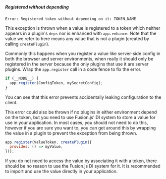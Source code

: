 ##### Registered without depending

```
Error: Registered token without depending on it: TOKEN_NAME
```

This exception is thrown when a value is registered to a token which neither
appears in a plugin's `deps` nor is enhanced with `app.enhance`. Note that the
value we refer to here means any value that is not a plugin (created by calling
`createPlugin`).

Commonly this happens when you register a value like server-side config in both
the browser and server environments, when really it should only be registered
in the server because the only plugins that use it are server plugins. Wrap the
`app.register` call in a code fence to fix the error.

```js
if (__NODE__) {
  app.register(ConfigToken, mySecretConfig);
}
```

You can see that this error prevents accidentally leaking configuration to the
client.

This error could also be thrown if no plugins in either environment depend on
the token, but you need to use Fusion.js' DI system to store a value for use in
your application. In most cases, you should not need to do this, however if you
are sure you want to, you can get around this by wrapping the value in a plugin
to prevent the exception from being thrown.

```js
app.register(ValueToken, createPlugin({
  provides: () => myValue,
}));
```

If you do not need to access the value by associating it with a token, there
should be no reason to use the Fusion.js DI system for it. It is recommended to
import and use the value directly in your application.
